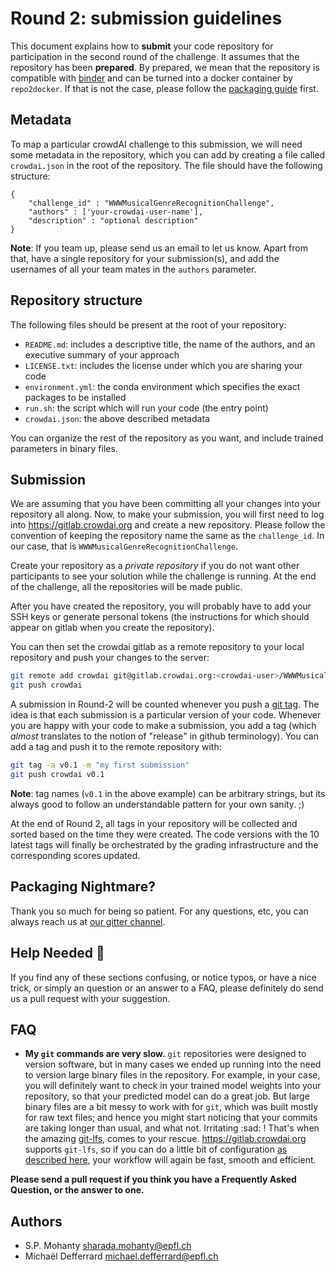 # Round 2: submission guidelines

This document explains how to **submit** your code repository for participation in the second round of the challenge.
It assumes that the repository has been **prepared**. By prepared, we mean that the repository is compatible with [binder](http://mybinder.readthedocs.io/) and can be turned into a docker container by `repo2docker`. If that is not the case, please follow the [packaging guide](Round2_packaging_guidelines.md) first.

## Metadata

To map a particular crowdAI challenge to this submission, we will need some metadata in the repository, which you can add by creating a file called `crowdai.json` in the root of the repository.
The file should have the following structure:
```
{
    "challenge_id" : "WWWMusicalGenreRecognitionChallenge",
    "authors" : ['your-crowdai-user-name'],
    "description" : "optional description"
}
```

**Note**: If you team up, please send us an email to let us know. Apart from that, have a single repository for your submission(s), and add the usernames of all your team mates in the `authors` parameter.

## Repository structure

The following files should be present at the root of your repository:
* `README.md`: includes a descriptive title, the name of the authors, and an executive summary of your approach
* `LICENSE.txt`: includes the license under which you are sharing your code
* `environment.yml`: the conda environment which specifies the exact packages to be installed
* `run.sh`: the script which will run your code (the entry point)
* `crowdai.json`: the above described metadata

You can organize the rest of the repository as you want, and include trained parameters in binary files.

## Submission

We are assuming that you have been committing all your changes into your repository all along.
Now, to make your submission, you will first need to log into <https://gitlab.crowdai.org> and create a new repository.
Please follow the convention of keeping the repository name the same as the `challenge_id`. In our case, that is `WWWMusicalGenreRecognitionChallenge`.

Create your repository as a *private repository* if you do not want other participants to see your solution while the challenge is running. At the end of the challenge, all the repositories will be made public.

After you have created the repository, you will probably have to add your SSH keys or generate personal tokens (the instructions for which should appear on gitlab when you create the repository).

You can then set the crowdai gitlab as a remote repository to your local repository and push your changes to the server:
```bash
git remote add crowdai git@gitlab.crowdai.org:<crowdai-user>/WWWMusicalGenreRecognitionChallenge.git
git push crowdai
```

A submission in Round-2 will be counted whenever you push a [git tag](https://git-scm.com/book/en/v2/Git-Basics-Tagging).
The idea is that each submission is a particular version of your code. Whenever you are happy with your code to make a submission, you add a tag (which *almost* translates to the notion of "release" in github terminology).
You can add a tag and push it to the remote repository with:
```bash
git tag -a v0.1 -m "my first submission"
git push crowdai v0.1
```

**Note**: tag names (`v0.1` in the above example) can be arbitrary strings, but its always good to follow an understandable pattern for your own sanity. ;)

At the end of Round 2, all tags in your repository will be collected and sorted based on the time they were created. The code versions with the 10 latest tags will finally be orchestrated by the grading infrastructure and the corresponding scores updated.

## Packaging Nightmare?

Thank you so much for being so patient.
For any questions, etc, you can always reach us at [our gitter channel](https://gitter.im/crowdAI/WWW-Music-Genre-Recognition-Challenge).

## Help Needed :angel:

If you find any of these sections confusing, or notice typos, or have a nice trick, or simply an question or an answer to a FAQ, please definitely do send us a pull request with your suggestion.

## FAQ

* **My `git` commands are very slow.**
  `git` repositories were designed to version software, but in many cases we ended up running into the need to version large binary files in the repository.
  For example, in your case, you will definitely want to check in your trained model weights into your repository, so that your predicted model can do a great job.
  But large binary files are a bit messy to work with for `git`, which was built mostly for raw text files; and hence you might start noticing that your commits are taking longer than usual, and what not. Irritating :sad: !
  That's when the amazing [git-lfs](https://git-lfs.github.com/), comes to your rescue.
  <https://gitlab.crowdai.org> supports `git-lfs`, so if you can do a little bit of configuration [as described here](https://git-lfs.github.com), your workflow will again be fast, smooth and efficient.

**Please send a pull request if you think you have a Frequently Asked Question, or the answer to one.**

## Authors

* S.P. Mohanty <sharada.mohanty@epfl.ch>
* Michaël Defferrard <michael.defferrard@epfl.ch>
